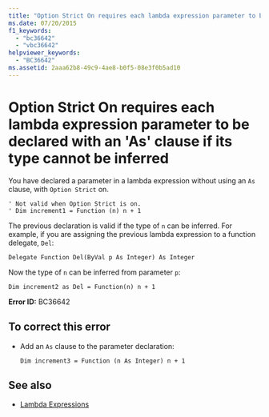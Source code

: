 ```yaml
---
title: "Option Strict On requires each lambda expression parameter to be declared with an 'As' clause if its type cannot be inferred"
ms.date: 07/20/2015
f1_keywords: 
  - "bc36642"
  - "vbc36642"
helpviewer_keywords: 
  - "BC36642"
ms.assetid: 2aaa62b8-49c9-4ae8-b0f5-08e3f0b5ad10
---
```

# Option Strict On requires each lambda expression parameter to be declared with an 'As' clause if its type cannot be inferred
You have declared a parameter in a lambda expression without using an `As` clause, with `Option Strict` on.  
  
```  
' Not valid when Option Strict is on.  
' Dim increment1 = Function (n) n + 1  
```  
  
 The previous declaration is valid if the type of `n` can be inferred. For example, if you are assigning the previous lambda expression to a function delegate, `Del`:  
  
```  
Delegate Function Del(ByVal p As Integer) As Integer  
```  
  
 Now the type of `n` can be inferred from parameter `p`:  
  
```  
Dim increment2 as Del = Function(n) n + 1  
```  
  
 **Error ID:** BC36642  
  
## To correct this error  
  
-   Add an `As` clause to the parameter declaration:  
  
    ```  
    Dim increment3 = Function (n As Integer) n + 1  
    ```  
  
## See also
- [Lambda Expressions](../../visual-basic/programming-guide/language-features/procedures/lambda-expressions.md)

